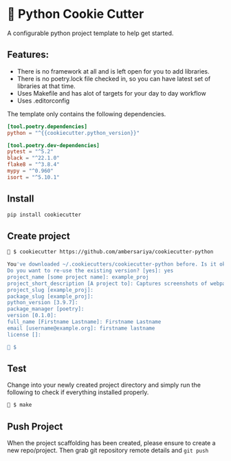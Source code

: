 # 🍪 Python Cookie Cutter

A configurable python project template to help get started. 

## Features:

- There is no framework at all and is left open for you to add libraries. 
- There is no poetry.lock file checked in, so you can have latest set of libraries at that time.
- Uses Makefile and has alot of targets for your day to day workflow
- Uses .editorconfig

The template only contains the following dependencies.

```toml
[tool.poetry.dependencies]
python = "^{{cookiecutter.python_version}}"

[tool.poetry.dev-dependencies]
pytest = "^5.2"
black = "^22.1.0"
flake8 = "^3.8.4"
mypy = "^0.960"
isort = "^5.10.1"
```

## Install

```bash
pip install cookiecutter
```

## Create project

```bash
🍪 $ cookiecutter https://github.com/ambersariya/cookiecutter-python

You've downloaded ~/.cookiecutters/cookiecutter-python before. Is it okay to delete and re-download it? [yes]: no
Do you want to re-use the existing version? [yes]: yes
project_name [some project name]: example_proj
project_short_description [A project to]: Captures screenshots of webpages
project_slug [example_proj]:
package_slug [example_proj]:
python_version [3.9.7]:
package_manager [poetry]:
version [0.1.0]:
full_name [Firstname Lastname]: Firstname Lastname
email [username@example.org]: firstname lastname
license []:

🍪 $
```
## Test

Change into your newly created project directory and simply run the following to check if everything installed properly.

```bash
🍪 $ make
```

## Push Project

When the project scaffolding has been created, please ensure to create a new repo/project. Then grab git repository remote details and `git push`
